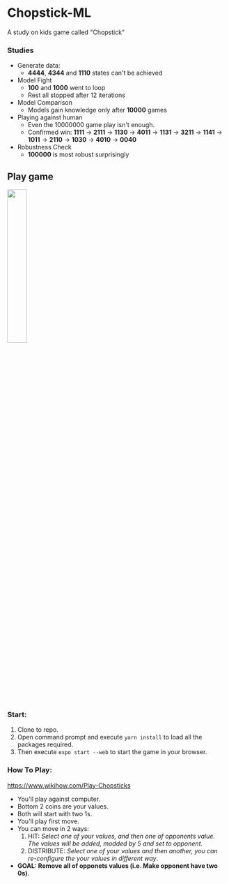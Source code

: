# Chopstick-ML
A study on kids game called "Chopstick"

### Studies
- Generate data:  
  - **4444**, **4344** and **1110** states can't be achieved    
- Model Fight
  - **100** and **1000** went to loop
  - Rest all stopped after 12 iterations
- Model Comparison
  - Models gain knowledge only after **10000** games
- Playing against human
  - Even the 10000000 game play isn't enough.
  - Confirmed win: **1111** -> **2111** -> **1130** -> **4011** -> **1131** -> **3211** -> **1141** -> **1011** -> **2110** -> **1030** -> **4010** -> **0040**
- Robustness Check
  - **100000** is most robust surprisingly

## Play game
<img src="https://user-images.githubusercontent.com/47807051/170525715-e6fa4b81-ad70-4b19-ac70-581e28447345.png" width=30% height=30%>

### Start:
1. Clone to repo.
2. Open command prompt and execute `yarn install` to load all the packages required.
3. Then execute `expo start --web` to start the game in your browser.

### How To Play:
https://www.wikihow.com/Play-Chopsticks
- You'll play against computer.
- Bottom 2 coins are your values.
- Both will start with two 1s.
- You'll play first move.
- You can move in 2 ways: 
  1. HIT: _Select one of your values, and then one of opponents value. The values will be added, modded by 5 and set to opponent_.
  2. DISTRIBUTE: _Select one of your values and then another, you can re-configure the your values in different way_.
- **GOAL: Remove all of opponets values (i.e. Make opponent have two 0s)**.


